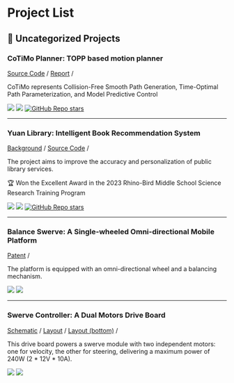 # Project List

<!-- ### FRC Robots[\[view\]](/projects/frc.html){style="float:right;"}

<RightImg src="/projects/projects/2024-cotimo.gif" width=30% />

CoTiMo represents Collision-Free Smooth Path Generation, Time-Optimal Path Parameterization, and Model Predictive Control.

<Badges>
  <img src="/tags/first.svg">
</Badges> -->

## :paperclip: Uncategorized Projects

### CoTiMo Planner: TOPP based motion planner

<RightImg src="/projects/projects/2024-cotimo.gif" width=30% />

[Source Code](https://github.com/zhangzrJerry/CoTiMo/) /
[Report](/posts/2024/cotimo-planner) /

CoTiMo represents Collision-Free Smooth Path Generation, Time-Optimal Path Parameterization, and Model Predictive Control

<Badges>
  <img src="/tags/ros.svg">
  <img src="/tags/cpp.svg">
  <a href="https://github.com/ZhangzrJerry/CoTiMo"><img alt="GitHub Repo stars" src="https://img.shields.io/github/stars/zhangzrjerry/cotimo"></a>
</Badges>

---

### Yuan Library: Intelligent Book Recommendation System

<RightImg src="/projects/projects/2023-rb.png" width=30% />

[Background](https://cloud.tencent.com/developer/article/2258040) /
[Source Code](https://github.com/ZhangzrJerry/RhinoBird) /

The project aims to improve the accuracy and personalization of public library services.

:trophy: Won the Excellent Award in the 2023 Rhino-Bird Middle School Science Research Training Program

<Badges>
  <img src="/tags/paddlepaddle.svg">
  <img src="/tags/flask.svg">
  <a href="https://github.com/ZhangzrJerry/RhinoBird"><img alt="GitHub Repo stars" src="https://img.shields.io/github/stars/zhangzrjerry/rhinobird"></a>
</Badges>

---

<RightImg src="/projects/projects/2022-bs.gif" width=20% />

### Balance Swerve: A Single-wheeled Omni-directional Mobile Platform

[Patent](https://patents.google.com/patent/CN115107901A) /

The platform is equipped with an omni-directional wheel and a balancing mechanism.

<Badges>
  <img src="/tags/embedded.svg">
  <img src="/tags/control.svg">
</Badges>

---

### Swerve Controller: A Dual Motors Drive Board

<RightImg src="/projects/projects/2022-sc.png" width=30% />

[Schematic](/projects/projects/2022-sc-schematic.png) /
[Layout](/projects/projects/2022-sc-top.png) /
[Layout (bottom)](/projects/projects/2022-sc-bottom.png) /

This drive board powers a swerve module with two independent motors: one for velocity, the other for steering, delivering a maximum power of 240W (2 \* 12V \* 10A).

<Badges>
  <img src="/tags/embedded.svg">
  <img src="/tags/control.svg">
</Badges>
